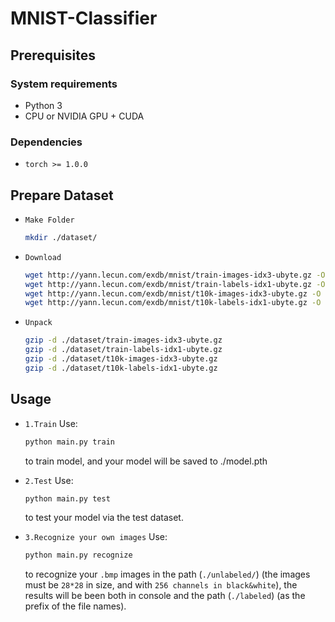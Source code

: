 # MNIST-Classifier

## Prerequisites

### System requirements
- Python 3
- CPU or NVIDIA GPU + CUDA

### Dependencies
- ``torch >= 1.0.0``

## Prepare Dataset

+ `Make Folder`

    ```sh
    mkdir ./dataset/
    ```

+ `Download`
    
    ```sh
    wget http://yann.lecun.com/exdb/mnist/train-images-idx3-ubyte.gz -O ./dataset/train-images-idx3-ubyte.gz
    wget http://yann.lecun.com/exdb/mnist/train-labels-idx1-ubyte.gz -O ./dataset/train-labels-idx1-ubyte.gz
    wget http://yann.lecun.com/exdb/mnist/t10k-images-idx3-ubyte.gz -O ./dataset/t10k-images-idx3-ubyte.gz
    wget http://yann.lecun.com/exdb/mnist/t10k-labels-idx1-ubyte.gz -O ./dataset/t10k-labels-idx1-ubyte.gz
    ```
    
+ `Unpack`
    ```sh
    gzip -d ./dataset/train-images-idx3-ubyte.gz
    gzip -d ./dataset/train-labels-idx1-ubyte.gz
    gzip -d ./dataset/t10k-images-idx3-ubyte.gz
    gzip -d ./dataset/t10k-labels-idx1-ubyte.gz
    ```

## Usage

+ `1.Train` Use:

    ```sh
    python main.py train
    ```
    
  to train model, and your model will be saved to ./model.pth

+ `2.Test` Use: 

    ```sh
    python main.py test
    ```

  to test your model via the test dataset. 

+ `3.Recognize your own images` Use:

    ```sh
    python main.py recognize
    ```

  to recognize your `.bmp` images in the path (`./unlabeled/`) (the images must be `28*28` in size, and with `256 channels in black&white`), the results will be been both in console and the path (`./labeled`) (as the prefix of the file names).
  
